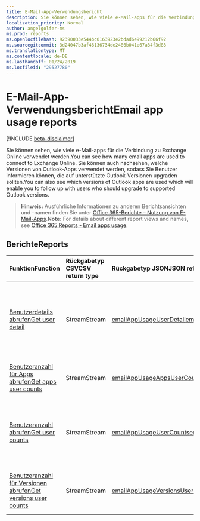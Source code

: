```yaml
---
title: E-Mail-App-Verwendungsbericht
description: Sie können sehen, wie viele e-Mail-apps für die Verbindung zu Exchange Online verwendet werden. Sie können auch nachsehen, welche Versionen von Outlook-Apps verwendet werden, sodass Sie Benutzer informieren können, die auf unterstützte Outlook-Versionen upgraden sollten.
localization_priority: Normal
author: angelgolfer-ms
ms.prod: reports
ms.openlocfilehash: 92390033e544bc0163923e2bdad6e99212b66f92
ms.sourcegitcommit: 3d24047b3af46136734de2486b041e67a34f3d83
ms.translationtype: MT
ms.contentlocale: de-DE
ms.lasthandoff: 01/24/2019
ms.locfileid: "29527780"
---
```

# <a name="email-app-usage-reports"></a><span data-ttu-id="cac17-104">E-Mail-App-Verwendungsbericht</span><span class="sxs-lookup"><span data-stu-id="cac17-104">Email app usage reports</span></span>

[!INCLUDE [beta-disclaimer](../../includes/beta-disclaimer.md)]

<span data-ttu-id="cac17-105">Sie können sehen, wie viele e-Mail-apps für die Verbindung zu Exchange Online verwendet werden.</span><span class="sxs-lookup"><span data-stu-id="cac17-105">You can see how many email apps are used to connect to Exchange Online.</span></span> <span data-ttu-id="cac17-106">Sie können auch nachsehen, welche Versionen von Outlook-Apps verwendet werden, sodass Sie Benutzer informieren können, die auf unterstützte Outlook-Versionen upgraden sollten.</span><span class="sxs-lookup"><span data-stu-id="cac17-106">You can also see which versions of Outlook apps are used which will enable you to follow up with users who should upgrade to supported Outlook versions.</span></span>

> <span data-ttu-id="cac17-107">**Hinweis:** Ausführliche Informationen zu anderen Berichtsansichten und -namen finden Sie unter [Office 365-Berichte – Nutzung von E-Mail-Apps](https://support.office.com/client/Email-apps-usage-c2ce12a2-934f-4dd4-ba65-49b02be4703d).</span><span class="sxs-lookup"><span data-stu-id="cac17-107">**Note:** For details about different report views and names, see [Office 365 Reports - Email apps usage](https://support.office.com/client/Email-apps-usage-c2ce12a2-934f-4dd4-ba65-49b02be4703d).</span></span>

## <a name="reports"></a><span data-ttu-id="cac17-108">Berichte</span><span class="sxs-lookup"><span data-stu-id="cac17-108">Reports</span></span>

| <span data-ttu-id="cac17-109">Funktion</span><span class="sxs-lookup"><span data-stu-id="cac17-109">Function</span></span>                                 | <span data-ttu-id="cac17-110">Rückgabetyp CSV</span><span class="sxs-lookup"><span data-stu-id="cac17-110">CSV return type</span></span> | <span data-ttu-id="cac17-111">Rückgabetyp JSON</span><span class="sxs-lookup"><span data-stu-id="cac17-111">JSON return type</span></span>                         | <span data-ttu-id="cac17-112">Beschreibung</span><span class="sxs-lookup"><span data-stu-id="cac17-112">Description</span></span>                              |
| :--------------------------------------- | :-------------- | :--------------------------------------- | ---------------------------------------- |
| [<span data-ttu-id="cac17-113">Benutzerdetails abrufen</span><span class="sxs-lookup"><span data-stu-id="cac17-113">Get user detail</span></span>](../api/reportroot-getemailappusageuserdetail.md) | <span data-ttu-id="cac17-114">Stream</span><span class="sxs-lookup"><span data-stu-id="cac17-114">Stream</span></span>          | [<span data-ttu-id="cac17-115">emailAppUsageUserDetail</span><span class="sxs-lookup"><span data-stu-id="cac17-115">emailAppUsageUserDetail</span></span>](../resources/emailappusageuserdetail.md) | <span data-ttu-id="cac17-116">Erhalten Sie detaillierte Informationen darüber, welche Aktivitäten Benutzer mit den verschiedenen E-Mail-Apps ausgeführt haben.</span><span class="sxs-lookup"><span data-stu-id="cac17-116">Get details about which activities users performed on the various email apps.</span></span> |
| [<span data-ttu-id="cac17-117">Benutzeranzahl für Apps abrufen</span><span class="sxs-lookup"><span data-stu-id="cac17-117">Get apps user counts</span></span>](../api/reportroot-getemailappusageappsusercounts.md) | <span data-ttu-id="cac17-118">Stream</span><span class="sxs-lookup"><span data-stu-id="cac17-118">Stream</span></span>          | [<span data-ttu-id="cac17-119">emailAppUsageAppsUserCounts</span><span class="sxs-lookup"><span data-stu-id="cac17-119">emailAppUsageAppsUserCounts</span></span>](../resources/emailappusageappsusercounts.md) | <span data-ttu-id="cac17-120">Rufen Sie die Anzahl der eindeutigen Benutzer pro E-Mail-App ab.</span><span class="sxs-lookup"><span data-stu-id="cac17-120">Get the count of unique users per email app.</span></span> |
| [<span data-ttu-id="cac17-121">Benutzeranzahl abrufen</span><span class="sxs-lookup"><span data-stu-id="cac17-121">Get user counts</span></span>](../api/reportroot-getemailappusageusercounts.md) | <span data-ttu-id="cac17-122">Stream</span><span class="sxs-lookup"><span data-stu-id="cac17-122">Stream</span></span>          | [<span data-ttu-id="cac17-123">emailAppUsageUserCounts</span><span class="sxs-lookup"><span data-stu-id="cac17-123">emailAppUsageUserCounts</span></span>](../resources/emailappusageusercounts.md) | <span data-ttu-id="cac17-124">Rufen Sie die Anzahl der eindeutigen Benutzer ab, die über eine E-Mail-App mit Exchange Online verbunden sind.</span><span class="sxs-lookup"><span data-stu-id="cac17-124">Get the count of unique users that connected to Exchange Online using any email app.</span></span> |
| [<span data-ttu-id="cac17-125">Benutzeranzahl für Versionen abrufen</span><span class="sxs-lookup"><span data-stu-id="cac17-125">Get versions user counts</span></span>](../api/reportroot-getemailappusageversionsusercounts.md) | <span data-ttu-id="cac17-126">Stream</span><span class="sxs-lookup"><span data-stu-id="cac17-126">Stream</span></span>          | [<span data-ttu-id="cac17-127">emailAppUsageVersionsUserCounts</span><span class="sxs-lookup"><span data-stu-id="cac17-127">emailAppUsageVersionsUserCounts</span></span>](../resources/emailappusageversionsusercounts.md) | <span data-ttu-id="cac17-128">Rufen Sie die Anzahl der eindeutigen Benutzer der Desktopversion von Outlook ab.</span><span class="sxs-lookup"><span data-stu-id="cac17-128">Get the count of unique users by Outlook desktop version.</span></span> |
<!--
{
  "type": "#page.annotation",
  "suppressions": [
    "Error: /api-reference/beta/resources/email-app-usage-reports.md:\r\n      Exception processing links.\r\n    System.ArgumentException: Link Definition was null. Link text: !INCLUDE [beta-disclaimer](../../includes/beta-disclaimer.md)\r\n      at ApiDoctor.Validation.DocFile.get_LinkDestinations()\r\n      at ApiDoctor.Validation.DocSet.ValidateLinks(Boolean includeWarnings, String[] relativePathForFiles, IssueLogger issues, Boolean requireFilenameCaseMatch, Boolean printOrphanedFiles)"
  ]
}
-->

